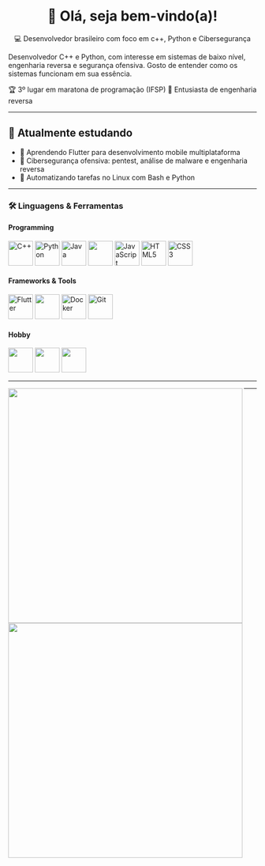 



<h1 align="center">👋 Olá, seja bem-vindo(a)!</h1>

<p align="center">
💻 Desenvolvedor brasileiro com foco em c++, Python e Cibersegurança
</p>


Desenvolvedor C++ e Python, com interesse em sistemas de baixo nível, engenharia reversa e segurança ofensiva. Gosto de entender como os sistemas funcionam em sua essência.




🏆 3º lugar em maratona de programação (IFSP)
🎯 Entusiasta de engenharia reversa  

---

## 🚀 Atualmente estudando

- 🌱 Aprendendo Flutter para desenvolvimento mobile multiplataforma  
- 🔐 Cibersegurança ofensiva: pentest, análise de malware e engenharia reversa
- 🐧 Automatizando tarefas no Linux com Bash e Python 

---

### 🛠️ Linguagens & Ferramentas

#### Programming
<p>
  <img src="https://cdn.jsdelivr.net/gh/devicons/devicon/icons/cplusplus/cplusplus-original.svg" width="50" alt="C++"/>
  <img src="https://cdn.jsdelivr.net/gh/devicons/devicon/icons/python/python-original.svg" width="50" alt="Python"/>
  <img src="https://cdn.jsdelivr.net/gh/devicons/devicon/icons/java/java-original.svg" width="50" alt="Java"/>
  <img src="https://cdn.jsdelivr.net/gh/devicons/devicon/icons/bash/bash-original.svg" width="50" />
  <img src="https://cdn.jsdelivr.net/gh/devicons/devicon/icons/javascript/javascript-original.svg" width="50" alt="JavaScript"/>
  <img src="https://cdn.jsdelivr.net/gh/devicons/devicon/icons/html5/html5-original.svg" width="50" alt="HTML5"/>
  <img src="https://cdn.jsdelivr.net/gh/devicons/devicon/icons/css3/css3-original-wordmark.svg" width="50" alt="CSS3"/>
</p>

#### Frameworks & Tools
<p>
  <img src="https://cdn.jsdelivr.net/gh/devicons/devicon/icons/flutter/flutter-original.svg" width="50" alt="Flutter"/>
  <img src="https://cdn.jsdelivr.net/gh/devicons/devicon/icons/django/django-plain.svg" width="50" />
  <img src="https://cdn.jsdelivr.net/gh/devicons/devicon/icons/docker/docker-original-wordmark.svg" width="50" alt="Docker"/>
  <img src="https://cdn.jsdelivr.net/gh/devicons/devicon/icons/git/git-original.svg" width="50" alt="Git"/>
</p>

#### Hobby
<p>
  <img src="https://cdn.jsdelivr.net/gh/devicons/devicon/icons/arduino/arduino-original-wordmark.svg" width="50" height="50" />
  <img src="https://cdn.jsdelivr.net/gh/devicons/devicon/icons/linux/linux-original.svg" width="50" />
  <img src="https://cdn.jsdelivr.net/gh/devicons/devicon/icons/archlinux/archlinux-original.svg" width="50" />
</p>

---


  <img width="475px" align="left" src="https://github-readme-stats.vercel.app/api/top-langs/?username=Cosme-R&layout=compact&theme=dark"/>
  <img width="475px" align="left" src="https://github-readme-stats.vercel.app/api/top-langs/?username=Cosme-R&layout=compact&theme=midnight-purple"/>



---














